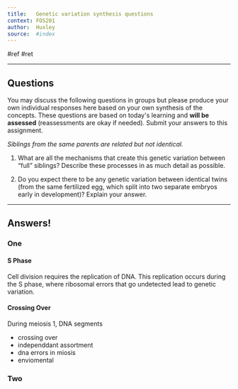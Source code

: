 ```yaml
---
title:   Genetic variation synthesis questions
context: FOS201
author:  Huxley
source:  #index
---
```


#ref #ret 

---

## Questions
You may discuss the following questions in groups but please produce your own individual responses here based on your own synthesis of the concepts. These questions are based on today's learning and **will be assessed** (reassessments are okay if needed). Submit your answers to this assignment. 

_Siblings from the same parents are related but not identical._

1) What are all the mechanisms that create this genetic variation between “full” siblings? Describe these processes in as much detail as possible.

2) Do you expect there to be any genetic variation between identical twins (from the same fertilized egg, which split into two separate embryos early in development)? Explain your answer.

---

## Answers!

### One

#### S Phase
Cell division requires the replication of DNA. This replication occurs during the S phase, where ribosomal errors that go undetected lead to genetic variation. 

#### Crossing Over
During meiosis 1, DNA segments 


- crossing over
- independdant assortment
- dna errors in miosis
- enviomental





### Two









